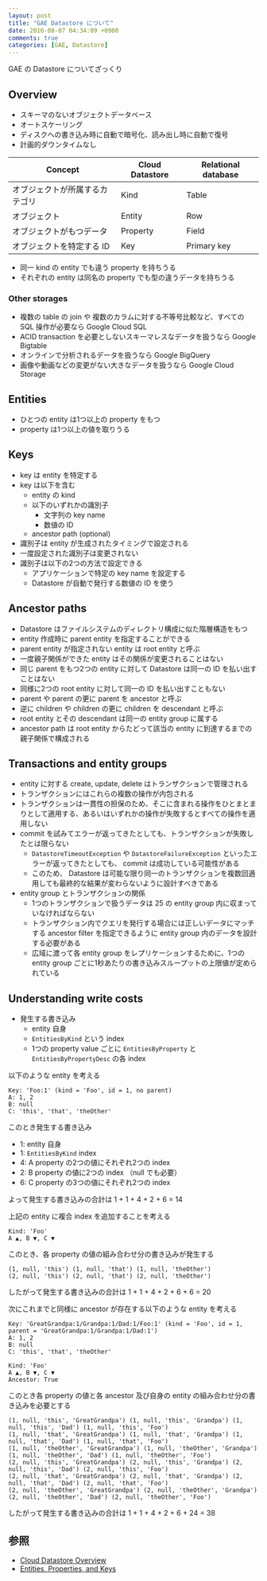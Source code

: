 ```yaml
---
layout: post
title: "GAE Datastore について"
date: 2016-08-07 04:34:09 +0900
comments: true
categories: [GAE, Datastore]
---
```


GAE の Datastore についてざっくり

## Overview
* スキーマのないオブジェクトデータベース
* オートスケーリング
* ディスクへの書き込み時に自動で暗号化、読み出し時に自動で復号
* 計画的ダウンタイムなし

| Concept                   | Cloud Datastore | Relational database |
| ------------------------- | --------------- | ------------------- |
| オブジェクトが所属するカテゴリ | Kind            | Table               |
| オブジェクト                | Entity          | Row                 |
| オブジェクトがもつデータ      | Property        | Field               |
| オブジェクトを特定する ID     | Key             | Primary key         |

* 同一 kind の entity でも違う property を持ちうる
* それぞれの entity は同名の property でも型の違うデータを持ちうる

### Other storages
* 複数の table の join や 複数のカラムに対する不等号比較など、すべての SQL 操作が必要なら Google Cloud SQL
* ACID transaction を必要としないスキーマレスなデータを扱うなら Google Bigtable
* オンラインで分析されるデータを扱うなら Google BigQuery
* 画像や動画などの変更がない大きなデータを扱うなら Google Cloud Storage

## Entities
* ひとつの entity は1つ以上の property をもつ
* property は1つ以上の値を取りうる

## Keys
* key は entity を特定する
* key は以下を含む
    * entity の kind
    * 以下のいずれかの識別子
        * 文字列の key name
        * 数値の ID
    * ancestor path (optional)
* 識別子は entity が生成されたタイミングで設定される
* 一度設定された識別子は変更されない
* 識別子は以下の2つの方法で設定できる
    * アプリケーションで特定の key name を設定する
    * Datastore が自動で発行する数値の ID を使う

## Ancestor paths
* Datastore はファイルシステムのディレクトリ構成に似た階層構造をもつ
* entity 作成時に parent entity を指定することができる
* parent entity が指定されない entity は root entity と呼ぶ
* 一度親子関係ができた entity はその関係が変更されることはない
* 同じ parent をもつ2つの entity に対して Datastore は同一の ID を払い出すことはない
* 同様に2つの root entity に対して同一の ID を払い出すこともない
* parent や parent の更に parent を ancestor と呼ぶ
* 逆に children や children の更に children を descendant と呼ぶ
* root entity とその descendant は同一の entity group に属する
* ancestor path は root entity からたどって該当の entity に到達するまでの親子関係で構成される

## Transactions and entity groups
* entity に対する create, update, delete はトランザクションで管理される
* トランザクションにはこれらの複数の操作が内包される
* トランザクションは一貫性の担保のため、そこに含まれる操作をひとまとまりとして適用する、あるいはいずれかの操作が失敗するとすべての操作を適用しない
* commit を試みてエラーが返ってきたとしても、トランザクションが失敗したとは限らない
    * `DatastoreTimeoutException` や `DatastoreFailureException` といったエラーが返ってきたとしても、 commit は成功している可能性がある
    * このため、 Datastore は可能な限り同一のトランザクションを複数回適用しても最終的な結果が変わらないように設計すべきである
* entity group とトランザクションの関係
    * 1つのトランザクションで扱うデータは 25 の entity group 内に収まっていなければならない
    * トランザクション内でクエリを発行する場合には正しいデータにマッチする ancestor filter を指定できるように entity group 内のデータを設計する必要がある
    * 広域に渡って各 entity group をレプリケーションするために、1つの entity group ごとに1秒あたりの書き込みスループットの上限値が定められている

## Understanding write costs
* 発生する書き込み
    * entity 自身
    * `EntitiesByKind` という index
    * 1つの property value ごとに `EntitiesByProperty` と `EntitiesByPropertyDesc` の各 index

以下のような entity を考える

```
Key: 'Foo:1' (kind = 'Foo', id = 1, no parent)
A: 1, 2
B: null
C: 'this', 'that', 'theOther'
```

このとき発生する書き込み

* 1: entity 自身
* 1: `EntitiesByKind` index
* 4: A property の2つの値にそれぞれ2つの index
* 2: B property の値に2つの index （null でも必要）
* 6: C property の3つの値にそれぞれ2つの index

よって発生する書き込みの合計は 1 + 1 + 4 + 2 + 6 = 14

上記の entity に複合 index を追加することを考える

```
Kind: 'Foo'
A ▲, B ▼, C ▼
```

このとき、各 property の値の組み合わせ分の書き込みが発生する

```
(1, null, 'this') (1, null, 'that') (1, null, 'theOther')
(2, null, 'this') (2, null, 'that') (2, null, 'theOther')
```

したがって発生する書き込みの合計は 1 + 1 + 4 + 2 + 6 + 6 = 20

次にこれまでと同様に ancestor が存在する以下のような entity を考える

```
Key: 'GreatGrandpa:1/Grandpa:1/Dad:1/Foo:1' (kind = 'Foo', id = 1, parent = 'GreatGrandpa:1/Grandpa:1/Dad:1')
A: 1, 2
B: null
C: 'this', 'that', 'theOther'
```

```
Kind: 'Foo'
A ▲, B ▼, C ▼
Ancestor: True
```

このとき各 property の値と各 ancestor 及び自身の entity の組み合わせ分の書き込みを必要とする

```
(1, null, 'this', 'GreatGrandpa') (1, null, 'this', 'Grandpa') (1, null, 'this', 'Dad') (1, null, 'this', 'Foo')
(1, null, 'that', 'GreatGrandpa') (1, null, 'that', 'Grandpa') (1, null, 'that', 'Dad') (1, null, 'that', 'Foo')
(1, null, 'theOther', 'GreatGrandpa') (1, null, 'theOther', 'Grandpa') (1, null, 'theOther', 'Dad') (1, null, 'theOther', 'Foo')
(2, null, 'this', 'GreatGrandpa') (2, null, 'this', 'Grandpa') (2, null, 'this', 'Dad') (2, null, 'this', 'Foo')
(2, null, 'that', 'GreatGrandpa') (2, null, 'that', 'Grandpa') (2, null, 'that', 'Dad') (2, null, 'that', 'Foo')
(2, null, 'theOther', 'GreatGrandpa') (2, null, 'theOther', 'Grandpa') (2, null, 'theOther', 'Dad') (2, null, 'theOther', 'Foo')
```

したがって発生する書き込みの合計は 1 + 1 + 4 + 2 + 6 + 24 = 38

## 参照
* [Cloud Datastore Overview](https://cloud.google.com/appengine/docs/java/datastore/)
* [Entities, Properties, and Keys](https://cloud.google.com/appengine/docs/java/datastore/entities)
